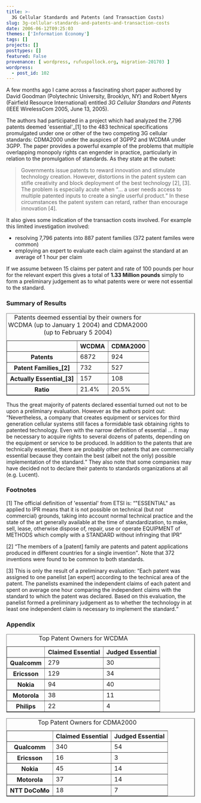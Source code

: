 ```yaml
---
title: >-
  3G Cellular Standards and Patents (and Transaction Costs)
slug: 3g-cellular-standards-and-patents-and-transaction-costs
date: 2006-06-12T09:25:03
themes: ['Information Economy']
tags: []
projects: []
posttypes: []
featured: False
provenance: [ wordpress, rufuspollock.org, migration-201703 ]
wordpress:
  - post_id: 102
---
```


A few months ago I came across a fascinating short paper authored by David Goodman (Polytechnic University, Brooklyn, NY) and Robert Myers (Fairfield Resource International) entitled <em>3G Cellular Standars and Patents</em> (IEEE WirelessCom 2005, June 13, 2005).

The authors had participated in a project which had analyzed the 7,796 patents deemed 'essential'_[1] to the 483 technical specifications promulgated under one or other of the two competing 3G cellular standards: CDMA2000 under the auspices of 3GPP2 and WCDMA under 3GPP. The paper provides a powerful example of the problems that multiple overlapping monopoly rights can engender in practice, particularly in relation to the promulgation of standards. As they state at the outset:

<blockquote>
  <p>
    Governments issue patents to reward innovation and stimulate technology creation. However, distortions in the patent system can stifle creativity and block deployment of the best technology [2], [3]. The problem is especially acute when <q>... a user needs access to multiple patented inputs to create a single userful product.</q> In these circumstances the patent system can retard, rather than encourage innovation [4].
  </p>
</blockquote>

It also gives some indication of the transaction costs involved. For example this limited investigation involved:
<ul>
  <li>resolving 7,796 patents into 887 patent families (372 patent familes were common)</li>
  <li>employing an expert to evaluate each claim against the standard at an average of 1 hour per claim</li>
</ul>

If we assume between 15 claims per patent and rate of 100 pounds per hour for the relevant expert this gives a total of <strong>1.33 Million pounds</strong> simply to form a preliminary judgement as to what patents were or were not essential to the standard.

<h3>Summary of Results</h3>

<table border="1">
  <caption>
    Patents deemed essential by their owners for WCDMA (up to January 1 2004) and CDMA2000 (up to February 5 2004)</caption>
  <thead>
    <tr><th></th><th>WCDMA</th><th>CDMA2000</th></tr>
  </thead>
  <tbody>
    <tr><th>Patents</th><td>6872</td><td>924</td></tr>
    <tr><th>Patent Families_[2]</th><td>732</td><td>527</td></tr>
    <tr><th>Actually Essential_[3]</th><td>157</td><td>108</td></tr>
    <tr><th>Ratio</th><td>21.4%</td><td>20.5%</td></tr>
  </tbody>
</table>

Thus the great majority of patents declared essential turned out not to be upon a preliminary evaluation. However as the authors point out: <q>Nevertheless, a company that creates equipment or services for third generation cellular systems still faces a formidable task obtaining rights to patented technology. Even with the narrow definition of essential ... it may be necessary to acquire rights to several dozens of patents, depending on the equipment or service to be produced. In addition to the patents that are technically essential, there are probably other patents that are commercially essential because they contain the best (albeit not the only) possible implementation of the standard.</q> They also note that some companies may have decided not to declare their patents to standards organizations at all (e.g. Lucent).

<h3>Footnotes</h3>

[1] The official definition of 'essential' from ETSI is: <q>"ESSENTIAL" as applied to IPR means that it is not possible on technical (but <em>not</em> commercial) grounds, taking into account normal technical practice and the state of the art generally available at the time of standardization, to make, sell, lease, otherwise dispose of, repair, use or operate EQUIPMENT of METHODS which comply with a STANDARD without infringing that IPR</q>

[2] <q>The members of a [patent] family are patents and patent applications produced in different countries for a single invention</q>. Note that 372 inventions were found to be common to both standards.

[3] This is only the result of a preliminary evaluation: <q>Each patent was assigned to one panelist [an expert] according to the technical area of the patent. The panelists examined the independent claims of each patent and spent on average one hour comparing the independent claims with the standard to which the patent was declared. Based on this evaluation, the panelist formed a preliminary judgement as to whether the technology in at least one independent claim is necessary to implement the standard.</q>

<h3>Appendix</h3>

<table border="1">
  <caption>
    Top Patent Owners for WCDMA</caption>
  <thead>
    <tr><th></th><th>Claimed Essential</th><th>Judged Essential</th></tr>
  </thead>
  <tbody>
    <tr><th>Qualcomm</th><td>279</td><td>30</td></tr>
    <tr><th>Ericsson</th><td>129</td><td>34</td></tr>
    <tr><th>Nokia</th><td>94</td><td>40</td></tr>
    <tr><th>Motorola</th><td>38</td><td>11</td></tr>
    <tr><th>Philips</th><td>22</td><td>4</td></tr>
  </tbody>
</table>

<table border="1">
  <caption>
    Top Patent Owners for CDMA2000</caption>
  <thead>
    <tr><th></th><th>Claimed Essential</th><th>Judged Essential</th></tr>
  </thead>
  <tbody>
    <tr><th>Qualcomm</th><td>340</td><td>54</td></tr>
    <tr><th>Ericsson</th><td>16</td><td>3</td></tr>
    <tr><th>Nokia</th><td>45</td><td>14</td></tr>
    <tr><th>Motorola</th><td>37</td><td>14</td></tr>
    <tr><th>NTT DoCoMo</th><td>18</td><td>7</td></tr>
  </tbody>
</table>

